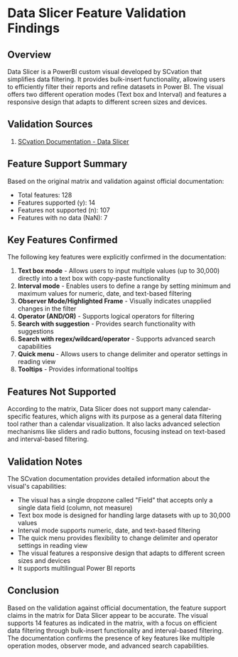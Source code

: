 # Data Slicer Feature Validation Findings

## Overview

Data Slicer is a PowerBI custom visual developed by SCvation that simplifies data filtering. It provides bulk-insert functionality, allowing users to efficiently filter their reports and refine datasets in Power BI. The visual offers two different operation modes (Text box and Interval) and features a responsive design that adapts to different screen sizes and devices.

## Validation Sources

1. [SCvation Documentation - Data Slicer](https://scvation.com/data-slicer-documentation-power-bi/)

## Feature Support Summary

Based on the original matrix and validation against official documentation:

- Total features: 128
- Features supported (y): 14
- Features not supported (n): 107
- Features with no data (NaN): 7

## Key Features Confirmed

The following key features were explicitly confirmed in the documentation:

1. **Text box mode** - Allows users to input multiple values (up to 30,000) directly into a text box with copy-paste functionality
2. **Interval mode** - Enables users to define a range by setting minimum and maximum values for numeric, date, and text-based filtering
3. **Observer Mode/Highlighted Frame** - Visually indicates unapplied changes in the filter
4. **Operator (AND/OR)** - Supports logical operators for filtering
5. **Search with suggestion** - Provides search functionality with suggestions
6. **Search with regex/wildcard/operator** - Supports advanced search capabilities
7. **Quick menu** - Allows users to change delimiter and operator settings in reading view
8. **Tooltips** - Provides informational tooltips

## Features Not Supported

According to the matrix, Data Slicer does not support many calendar-specific features, which aligns with its purpose as a general data filtering tool rather than a calendar visualization. It also lacks advanced selection mechanisms like sliders and radio buttons, focusing instead on text-based and interval-based filtering.

## Validation Notes

The SCvation documentation provides detailed information about the visual's capabilities:

- The visual has a single dropzone called "Field" that accepts only a single data field (column, not measure)
- Text box mode is designed for handling large datasets with up to 30,000 values
- Interval mode supports numeric, date, and text-based filtering
- The quick menu provides flexibility to change delimiter and operator settings in reading view
- The visual features a responsive design that adapts to different screen sizes and devices
- It supports multilingual Power BI reports

## Conclusion

Based on the validation against official documentation, the feature support claims in the matrix for Data Slicer appear to be accurate. The visual supports 14 features as indicated in the matrix, with a focus on efficient data filtering through bulk-insert functionality and interval-based filtering. The documentation confirms the presence of key features like multiple operation modes, observer mode, and advanced search capabilities.
